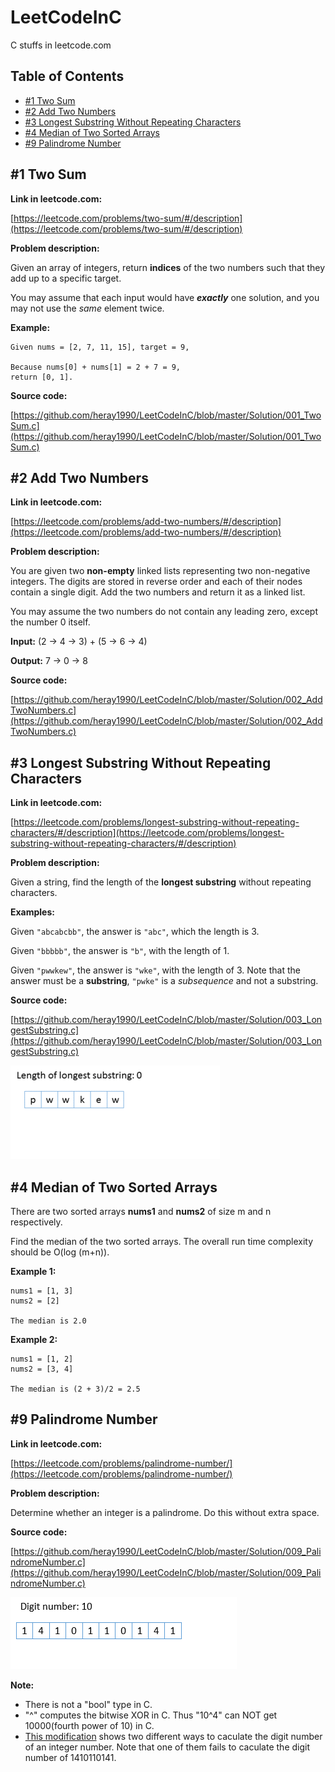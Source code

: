 # LeetCodeInC

C stuffs in leetcode.com

## Table of Contents

- [#1 Two Sum](https://github.com/heray1990/LeetCodeInC#1-two-sum)
- [#2 Add Two Numbers](https://github.com/heray1990/LeetCodeInC#2-add-two-numbers)
- [#3 Longest Substring Without Repeating Characters](https://github.com/heray1990/LeetCodeInC#3-longest-substring-without-repeating-characters)
- [#4 Median of Two Sorted Arrays](https://github.com/heray1990/LeetCodeInC#4-median-of-two-sorted-arrays)
- [#9 Palindrome Number](https://github.com/heray1990/LeetCodeInC#9-palindrome-number)

## #1 Two Sum

**Link in leetcode.com:**

[https://leetcode.com/problems/two-sum/#/description](https://leetcode.com/problems/two-sum/#/description)

**Problem description:**

Given an array of integers, return **indices** of the two numbers such that they add up to a specific target.

You may assume that each input would have ***exactly*** one solution, and you may not use the *same* element twice.

**Example:**

```
Given nums = [2, 7, 11, 15], target = 9,

Because nums[0] + nums[1] = 2 + 7 = 9,
return [0, 1].
```

**Source code:**

[https://github.com/heray1990/LeetCodeInC/blob/master/Solution/001_TwoSum.c](https://github.com/heray1990/LeetCodeInC/blob/master/Solution/001_TwoSum.c)

## #2 Add Two Numbers

**Link in leetcode.com:**

[https://leetcode.com/problems/add-two-numbers/#/description](https://leetcode.com/problems/add-two-numbers/#/description)

**Problem description:**

You are given two **non-empty** linked lists representing two non-negative integers. The digits are stored in reverse order and each of their nodes contain a single digit. Add the two numbers and return it as a linked list.

You may assume the two numbers do not contain any leading zero, except the number 0 itself.

**Input:** (2 -> 4 -> 3) + (5 -> 6 -> 4)

**Output:** 7 -> 0 -> 8

**Source code:**

[https://github.com/heray1990/LeetCodeInC/blob/master/Solution/002_AddTwoNumbers.c](https://github.com/heray1990/LeetCodeInC/blob/master/Solution/002_AddTwoNumbers.c)

## #3 Longest Substring Without Repeating Characters

**Link in leetcode.com:**

[https://leetcode.com/problems/longest-substring-without-repeating-characters/#/description](https://leetcode.com/problems/longest-substring-without-repeating-characters/#/description)

**Problem description:**

Given a string, find the length of the **longest substring** without repeating characters.

**Examples:**

Given `"abcabcbb"`, the answer is `"abc"`, which the length is 3.

Given `"bbbbb"`, the answer is `"b"`, with the length of 1.

Given `"pwwkew"`, the answer is `"wke"`, with the length of 3. Note that the answer must be a **substring**, `"pwke"` is a *subsequence* and not a substring.

**Source code:**

[https://github.com/heray1990/LeetCodeInC/blob/master/Solution/003_LongestSubstring.c](https://github.com/heray1990/LeetCodeInC/blob/master/Solution/003_LongestSubstring.c)

![](https://github.com/heray1990/LeetCodeInC/raw/master/Resources/003_LongestSubstring.gif)

## #4 Median of Two Sorted Arrays

There are two sorted arrays **nums1** and **nums2** of size m and n respectively.

Find the median of the two sorted arrays. The overall run time complexity should be O(log (m+n)).

**Example 1:**

```
nums1 = [1, 3]
nums2 = [2]

The median is 2.0
```

**Example 2:**

```
nums1 = [1, 2]
nums2 = [3, 4]

The median is (2 + 3)/2 = 2.5
```

## #9 Palindrome Number

**Link in leetcode.com:**

[https://leetcode.com/problems/palindrome-number/](https://leetcode.com/problems/palindrome-number/)

**Problem description:**

Determine whether an integer is a palindrome. Do this without extra space.

**Source code:**

[https://github.com/heray1990/LeetCodeInC/blob/master/Solution/009_PalindromeNumber.c](https://github.com/heray1990/LeetCodeInC/blob/master/Solution/009_PalindromeNumber.c)

![](https://github.com/heray1990/LeetCodeInC/raw/master/Resources/009_PalindromeNumber.gif)

**Note:**

- There is not a "bool" type in C.
- "^" computes the bitwise XOR in C. Thus "10^4" can NOT get 10000(fourth power of 10) in C.
- [This modification](https://github.com/heray1990/LeetCodeInC/commit/f0c8107e3329eae74d9d2518adcb676ce3fd681d) shows two different ways to caculate the digit number of an integer number. Note that one of them fails to caculate the digit number of 1410110141.